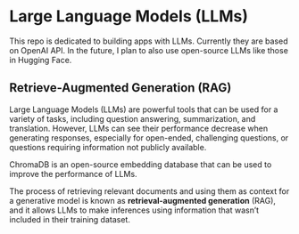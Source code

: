 # Large Language Models (LLMs)
This repo is dedicated to building apps with LLMs. Currently they are based on OpenAI API. In the future, I plan to also use open-source LLMs like those in Hugging Face.

## Retrieve-Augmented Generation (RAG)
Large Language Models (LLMs) are powerful tools that can be used for a variety of tasks, including question answering, summarization, and translation. However, LLMs can see their performance decrease when generating responses, especially for open-ended, challenging questions, or questions requiring information not publicly available.

ChromaDB is an open-source embedding database that can be used to improve the performance of LLMs.

The process of retrieving relevant documents and using them as context for a generative model is known as **retrieval-augmented generation** (RAG), and it allows LLMs to make inferences using information that wasn’t included in their training dataset.
